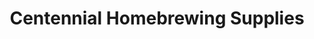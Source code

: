 ---
title: "Centennial Homebrewing Supplies"
url: /vancouver/centennial-homebrewing-supplies/
shop: shop
---